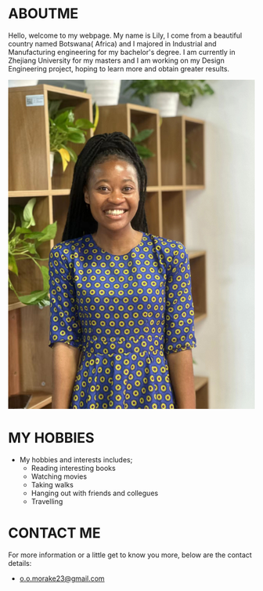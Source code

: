# ABOUTME
Hello, welcome to my webpage. My name is Lily, I come from a beautiful country named Botswana( Africa) and I majored in Industrial and Manufacturing engineering for my bachelor's degree. I am currently in Zhejiang University for my masters and I am working on my Design Engineering project, hoping to learn more and obtain greater results. 

![](https://github.com/LilyMorake/ABOUTME/blob/main/img3/LILYMOR.jpg)

# MY HOBBIES
* My hobbies and interests includes;
  *  Reading interesting books
  *  Watching movies
  *  Taking walks
  *  Hanging out with friends and collegues
  *  Travelling

# CONTACT ME
For more information or a little get to know you more, below are the contact details:
 * o.o.morake23@gmail.com
